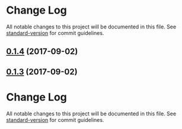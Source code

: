 # Change Log

All notable changes to this project will be documented in this file. See [standard-version](https://github.com/conventional-changelog/standard-version) for commit guidelines.

<a name="0.1.4"></a>
## [0.1.4](https://github.com/sapienstech/angular-hybrid-forms/compare/v0.1.3...v0.1.4) (2017-09-02)



<a name="0.1.3"></a>
## [0.1.3](https://github.com/sapienstech/angular-hybrid-forms/compare/v0.1.1...v0.1.3) (2017-09-02)



# Change Log

All notable changes to this project will be documented in this file. See [standard-version](https://github.com/conventional-changelog/standard-version) for commit guidelines.

